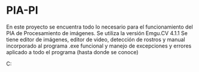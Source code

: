 # PIA-PI
En este proyecto se encuentra todo lo necesario para el funcionamiento del PIA de Procesamiento de imágenes.
Se utiliza la versión Emgu.CV 4.1.1
Se tiene editor de imágenes, editor de video, detección de rostros y manual incorporado al programa
.exe funcional y
manejo de excepciones y errores aplicado a todo el programa (hasta donde se conoce)

C: